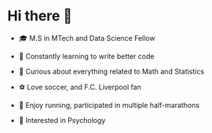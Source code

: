 # Hi there 👋


- 🎓 M.S in MTech and Data Science Fellow

- 🌱 Constantly learning to write better code

- 🔭 Curious about everything related to Math and Statistics 

- ⚽ Love soccer, and F.C. Liverpool fan

- 🏃 Enjoy running, participated in multiple half-marathons

- 🧠 Interested in Psychology
  

